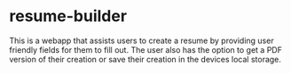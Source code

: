 # resume-builder
This is a webapp that assists users to create a resume by providing user friendly fields for them to fill out. The user also has the option to get a PDF version of their creation or save their creation in the devices local storage.
